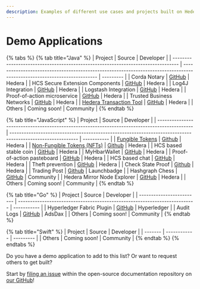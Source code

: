 ```yaml
---
description: Examples of different use cases and projects built on Hedera.
---
```


# Demo Applications

{% tabs %}
{% tab title="Java" %}
| Project                                                                          | Source                                                                                                                   | Developer |
| -------------------------------------------------------------------------------- | ------------------------------------------------------------------------------------------------------------------------ | --------- |
| Corda Notary                                                                     | [GitHub](https://github.com/hashgraph/corda-notary-hedera)                                                               | Hedera    |
| HCS Secure Extension Components                                                  | [GitHub](https://github.com/hashgraph/hedera-hcs-sxc-java)                                                               | Hedera    |
| Log4J Integration                                                                | [GitHub](https://github.com/hashgraph/log4j2-hedera)                                                                     | Hedera    |
| Logstash Integration                                                             | [GitHub](https://github.com/hashgraph/logstash-output-hedera)                                                            | Hedera    |
| Proof-of-action microservice                                                     | [GitHub](https://github.com/hashgraph/hedera-proof-of-action-microservice)                                               | Hedera    |
| Trusted Business Networks                                                        | [GitHub](https://github.com/hashgraph/hedera-hcs-sxc-java/tree/master/hcs-sxc-java-examples/hcs-sxc-java-queue-consumer) | Hedera    |
| [Hedera Transaction Tool](https://docs.hedera.com/hedera-transaction-tool-demo/) | [GitHub](https://github.com/hashgraph/hedera-transaction-tool-demo)                                                      | Hedera    |
| Others                                                                           | Coming soon!                                                                                                             | Community |
{% endtab %}

{% tab title="JavaScript" %}
| Project                                                                                       | Source                                                                                                     | Developer   |
| --------------------------------------------------------------------------------------------- | ---------------------------------------------------------------------------------------------------------- | ----------- |
| [Fungible Tokens](https://gitpod.io/#https://github.com/hashgraph/hedera-hts-demo)            | [Github](https://github.com/hashgraph/hedera-hts-demo)                                                     | Hedera      |
| [Non-Fungible Tokens (NFTs)](https://gitpod.io/#https://github.com/hashgraph/hedera-hts-demo) | [Github](https://github.com/hashgraph/hedera-hts-demo#nfts)                                                | Hedera      |
| HCS based stable coin                                                                         | [GitHub](https://github.com/hashgraph/hedera-stable-coin-demo)                                             | Hedera      |
| MyHbarWallet                                                                                  | [GitHub](https://github.com/hashgraph/MyHbarWallet)                                                        | Hedera      |
| Proof-of-action pasteboard                                                                    | [GitHub](https://github.com/hashgraph/hedera-proof-of-action-demo-pasteboard)                              | Hedera      |
| HCS based chat                                                                                | [GitHub](https://github.com/hashgraph/hedera-hcs-chat-js)                                                  | Hedera      |
| Theft prevention                                                                              | [GitHub](https://github.com/hashgraph/hedera-theft-prevention-demo)                                        | Hedera      |
| Check State Proof                                                                             | [Github](https://github.com/hashgraph/hedera-mirror-node/tree/master/hedera-mirror-rest/check-state-proof) | Hedera      |
| Trading Post                                                                                  | [Github](https://github.com/launchbadge/trading-post)                                                      | Launchbadge |
| Hashgraph Chess                                                                               | [GitHub](https://github.com/scalemaildev/hashgraph\_chess)                                                 | Community   |
| Hedera Mirror Node Explorer                                                                   | [GitHub](https://github.com/hashgraph/hedera-mirror-node-explorer)                                         | Hedera      |
| Others                                                                                        | Coming soon!                                                                                               | Community   |
{% endtab %}

{% tab title="Go" %}
| Project                   | Source                                                                     | Developer   |
| ------------------------- | -------------------------------------------------------------------------- | ----------- |
| Hyperledger Fabric Plugin | [GitHub](https://github.com/hashgraph/fabric-samples-hcs/tree/feature/hcs) | Hyperledger |
| Audit Logs                | [GitHub](https://github.com/hashgraph/hello-hedera-audit-log-go)           | AdsDax      |
| Others                    | Coming soon!                                                               | Community   |
{% endtab %}

{% tab title="Swift" %}
| Project | Source       | Developer |
| ------- | ------------ | --------- |
| Others  | Coming soon! | Community |
{% endtab %}
{% endtabs %}

Do you have a demo application to add to this list? Or want to request others to get built?

Start by [filing an issue](https://github.com/hashgraph/hedera-docs) within the open-source documentation repository on [our GitHub](https://github.com/hashgraph)!
